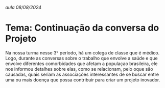 *aula 08/08/2024*

# **Tema: Continuação da conversa do Projeto**
Na nossa turma nesse 3° período, há um colega de classe que é médico. Logo, durante as conversas sobre o trabalho que envolve a saúde e que envolve diferentes comorbidades que afetam a populaçao brasileira, ele nos informou
detalhes sobre elas, como se relacionam, pelo oque são causadas, quais seriam as associações interessantes de se buscar entre uma ou mais doença que possa contribuir para criar um projeto inovador.
